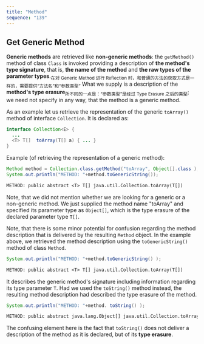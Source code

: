```yaml
---
title: "Method"
sequence: "139"
---
```


## Get Generic Method

**Generic methods** are retrieved like **non-generic methods**:  the `getMethod()` method of class `Class` is invoked providing a description of **the method's type signature**, that is, **the name of the method** and **the raw types of the parameter types**.<sub>在对 Generic Method 进行 Reflection 时，和普通的方法的获取方式是一样的，需要提供“方法名”和“参数类型”</sub> What we supply is a description of the **method's type erasure**<sub>所不同的一点是：“参数类型”是经过 Type Erasure 之后的类型</sub>; we need not specify in any way, that the method is a generic method.

As an example let us retrieve the representation of the generic `toArray()` method of interface `Collection`.  It is declared as:

```java
interface Collection<E> {
  ...
  <T> T[]  toArray(T[] a) { ... }
}
```

Example (of retrieving the representation of a generic method):

```java
Method method = Collection.class.getMethod("toArray", Object[].class );
System.out.println("METHOD: "+method.toGenericString());
```

```txt
METHOD: public abstract <T> T[] java.util.Collection.toArray(T[])
```

Note, that we did not mention whether we are looking for a generic or a non-generic method. We just supplied the method name "toArray" and specified its parameter type as `Object[]`, which is the type erasure of the declared parameter type `T[]`.

Note, that there is some minor potential for confusion regarding the method description that is delivered by the resulting `Method` object. In the example above, we retrieved the method description using the `toGenericString()` method of class `Method`.

```java
System.out.println("METHOD: "+method.toGenericString() );
```

```txt
METHOD: public abstract <T> T[] java.util.Collection.toArray(T[])
```

It describes the generic method's signature including information regarding its type parameter `T`. Had we used the `toString()` method instead, the resulting method description had described the type erasure of the method.

```java
System.out.println("METHOD: "+method. toString() );
```

```txt
METHOD: public abstract java.lang.Object[] java.util.Collection.toArray(java.lang.Object[])
```

The confusing element here is the fact that `toString()` does not deliver a description of the method as it is declared, but of its **type erasure**.
